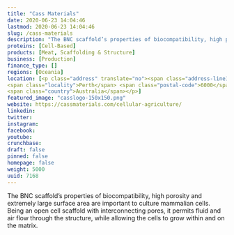 ```yaml
---
title: "Cass Materials"
date: 2020-06-23 14:04:46
lastmod: 2020-06-23 14:04:46
slug: /cass-materials
description: "The BNC scaffold’s properties of biocompatibility, high porosity and extremely large surface area are important to culture mammalian cells. Being an open cell scaffold with interconnecting pores, it permits fluid and air flow through the structure, while allowing the cells to grow within and on the matrix."
proteins: [Cell-Based]
products: [Meat, Scaffolding & Structure]
business: [Production]
finance_type: []
regions: [Oceania]
location: [<p class="address" translate="no"><span class="address-line1">Roe Street</span><br>
<span class="locality">Perth</span> <span class="postal-code">6000</span><br>
<span class="country">Australia</span></p>]
featured_image: "casslogo-150x150.png"
website: https://cassmaterials.com/cellular-agriculture/
linkedin: 
twitter: 
instagram: 
facebook: 
youtube: 
crunchbase: 
draft: false
pinned: false
homepage: false
weight: 5000
uuid: 7168
---
```

The BNC scaffold’s properties of biocompatibility, high porosity and extremely large surface area are important to culture mammalian cells. Being an open cell scaffold with interconnecting pores, it permits fluid and air flow through the structure, while allowing the cells to grow within and on the matrix.
